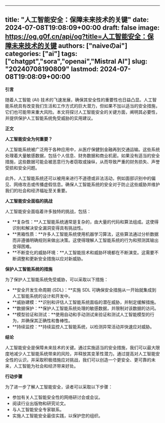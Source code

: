 
---
title: "人工智能安全：保障未来技术的关键"
date: 2024-07-08T19:08:09+00:00
draft: false
image: https://og.g0f.cn/api/og?title=人工智能安全：保障未来技术的关键
authors: ["naiveのai"]
categories: ["ai"]
tags: ["chatgpt","sora","openai","Mistral AI"]
slug: "20240708190809"
lastmod: 2024-07-08T19:08:09+00:00
---
**引言**

随着人工智能 (AI) 技术的飞速发展，确保其安全性的重要性也日益凸显。人工智能系统具有改变我们生活和工作方式的巨大潜力，但如果不加以适当的安全措施，它们也可能带来重大风险。本文将探讨人工智能安全的关键方面，阐明其必要性，并提供保护人工智能系统免受威胁的实用建议。

**正文**

**人工智能安全为何重要？**

人工智能系统被广泛用于各种应用中，从医疗保健到金融再到交通运输。这些系统处理着大量敏感数据，包括个人信息、财务数据和商业机密。如果没有适当的安全措施，这些数据可能会被恶意行为者窃取或操纵，从而导致严重的财务损失、声誉受损和安全问题。

此外，人工智能系统还可以被用来进行不道德或非法活动，例如面部识别中的偏见、网络攻击或传播虚假信息。确保人工智能系统的安全对于防止这些威胁并维护我们的社会和经济福祉至关重要。

**人工智能安全面临的挑战**

人工智能安全面临着许多独特的挑战，包括：

* **复杂性：**人工智能系统通常是复杂的，由大量的代码和算法组成。这使得识别和解决安全漏洞变得具有挑战性。
* **黑箱性质：**许多人工智能系统使用机器学习算法，这些算法通过分析数据而非遵循明确规则来做出决策。这使得理解人工智能系统的行为和预测其输出变得困难。
* **不断变化的威胁环境：**人工智能技术和威胁环境都在不断演变。这需要不断调整和更新安全措施以应对新威胁。

**保护人工智能系统的措施**

为了保护人工智能系统免受威胁，可以采取以下措施：

* **安全开发生命周期 (SDL)：**实施 SDL 可确保安全措施从一开始就集成到人工智能系统的设计和开发中。
* **威胁建模：**识别和评估人工智能系统面临的潜在威胁，并制定缓解措施。
* **数据保护：**保护人工智能系统处理的敏感数据，并限制对该数据的访问。
* **模型验证和测试：**使用自动和手动测试来验证和测试人工智能模型的行为，并确保其正确性和鲁棒性。
* **持续监控：**持续监控人工智能系统，以检测异常活动并快速应对威胁。

**结论**

人工智能安全是保障未来技术的关键。通过实施适当的安全措施，我们可以最大限度地减少人工智能系统带来的风险，并释放其变革性潜力。通过提高对人工智能安全性的认识，并采取积极措施应对挑战，我们可以创造一个更安全、更可靠的未来，人工智能为社会和经济带来好处。

**行动步骤**

为了进一步了解人工智能安全，读者可以采取以下步骤：

* 参加有关人工智能安全性的网络研讨会或会议。
* 阅读行业出版物和研究论文。
* 与人工智能安全专家联系。
* 实施人工智能安全最佳实践，以保护您的组织。